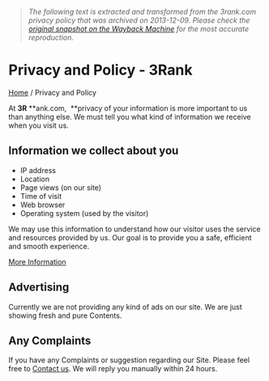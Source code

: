 > *The following text is extracted and transformed from the 3rank.com privacy policy that was archived on 2013-12-09. Please check the [original snapshot on the Wayback Machine](https://web.archive.org/web/20131209084631id_/http%3A//3rank.com/privacy-and-policy) for the most accurate reproduction.*

# Privacy and Policy - 3Rank

[Home](http://3rank.com/) / Privacy and Policy

At **3R** **ank.com,  **privacy of your information is more important to us than anything else. We must tell you what kind of information we receive when you visit us.

## Information we collect about you

  * IP address
  * Location
  * Page views (on our site)
  * Time of visit
  * Web browser
  * Operating system (used by the visitor)



We may use this information to understand how our visitor uses the service and resources provided by us. Our goal is to provide you a safe, efficient and smooth experience.

[More Information](http://3rank.com/what-we-do/)

## Advertising

Currently we are not providing any kind of ads on our site. We are just showing fresh and pure Contents.

## Any Complaints

If you have any Complaints or suggestion regarding our Site. Please feel free to [Contact us](http://3rank.com/contact-us/). We will reply you manually within 24 hours.
